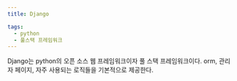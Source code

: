 ```yaml
---
title: Django

tags:
  - python
  - 풀스택 프레임워크
---
```

Django는 python의 오픈 소스 웹 프레임워크이자 풀 스택 프레임워크이다. orm, 관리자 페이지, 자주 사용되는 로직들을 기본적으로 제공한다.